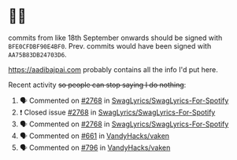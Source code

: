 # 👋🏻
<!--
**aadibajpai/aadibajpai** is a ✨ _special_ ✨ repository because its `README.md` (this file) appears on your GitHub profile.
-->
commits from like 18th September onwards should be signed with `BFE0CFDBF90E4BF0`. Prev. commits would have been signed with `AA75B83DB24703D6`.

https://aadibajpai.com probably contains all the info I'd put here.

Recent activity ~~so people can stop saying I do nothing~~:
<!--START_SECTION:activity-->
1. 🗣 Commented on [#2768](https://github.com/SwagLyrics/SwagLyrics-For-Spotify/issues/2768) in [SwagLyrics/SwagLyrics-For-Spotify](https://github.com/SwagLyrics/SwagLyrics-For-Spotify)
2. ❗️ Closed issue [#2768](https://github.com/SwagLyrics/SwagLyrics-For-Spotify/issues/2768) in [SwagLyrics/SwagLyrics-For-Spotify](https://github.com/SwagLyrics/SwagLyrics-For-Spotify)
3. 🗣 Commented on [#2768](https://github.com/SwagLyrics/SwagLyrics-For-Spotify/issues/2768) in [SwagLyrics/SwagLyrics-For-Spotify](https://github.com/SwagLyrics/SwagLyrics-For-Spotify)
4. 🗣 Commented on [#661](https://github.com/VandyHacks/vaken/issues/661) in [VandyHacks/vaken](https://github.com/VandyHacks/vaken)
5. 🗣 Commented on [#796](https://github.com/VandyHacks/vaken/issues/796) in [VandyHacks/vaken](https://github.com/VandyHacks/vaken)
<!--END_SECTION:activity-->
